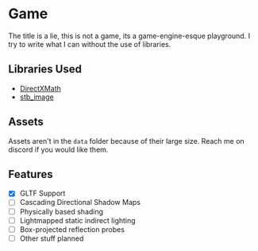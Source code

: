 # Game

The title is a lie, this is not a game, its a game-engine-esque playground. I try to write what I can without the use of libraries.

## Libraries Used

- [DirectXMath](https://github.com/microsoft/DirectXMath)
- [stb_image](https://github.com/nothings/stb/blob/master/stb_image.h)

## Assets

Assets aren't in the `data` folder because of their large size. Reach me on discord if you would like them.

## Features

 - [x] GLTF Support
 - [ ] Cascading Directional Shadow Maps
 - [ ] Physically based shading
 - [ ] Lightmapped static indirect lighting
 - [ ] Box-projected reflection probes
 - [ ] Other stuff planned